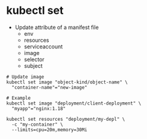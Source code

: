 # kubectl set

- Update attribute of a manifest file
  - env
  - resources
  - serviceaccount
  - image
  - selector
  - subject

```shell
# Update image
kubectl set image "object-kind/object-name" \
  "container-name"="new-image"

# Example
kubectl set image "deployment/client-deployment" \
  "myapp"="nginx:1.18"
```

```shell
kubectl set resources "deployment/my-depl" \
  -c "my-container" \
  --limits=cpu=20m,memory=30Mi
```
